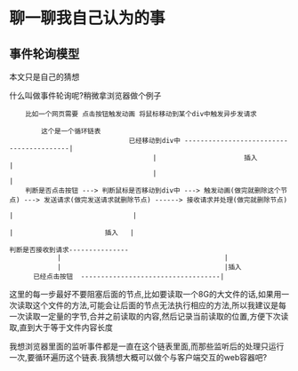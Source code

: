 # 聊一聊我自己认为的事

## 事件轮询模型

本文只是自己的猜想

什么叫做事件轮询呢?稍微拿浏览器做个例子

        比如一个网页需要 点击按钮触发动画 将鼠标移动到某个div中触发异步发请求

            这个是一个循环链表
                                  已经移动到div中 -----------------------------------------|
                                        |                      插入                       |
                                        |                                                 |
        判断是否点击按钮 ---> 判断鼠标是否移动到div中 ---> 触发动画(做完就删除这个节点) ---> 发送请求(做完发送请求就删除节点) ------> 接收请求并处理(做完就删除节点)
                                                                                            |                              |
                                                                                            |                       插入   |
                                                                                            判断是否接收到请求---------------
                |                                         |
                |                                         |插入
          已经点击按钮  -----------------------------------|

这里的每一步最好不要阻塞后面的节点,比如要读取一个8G的大文件的话,如果用一次读取这个文件的方法,可能会让后面的节点无法执行相应的方法,所以我建议是每一次读取一定量的字节,合并之前读取的内容,然后记录当前读取的位置,方便下次读取,直到大于等于文件内容长度

我想浏览器里面的监听事件都是一直在这个链表里面,而那些监听后的处理只运行一次,要循环遍历这个链表.我猜想大概可以做个与客户端交互的web容器吧?